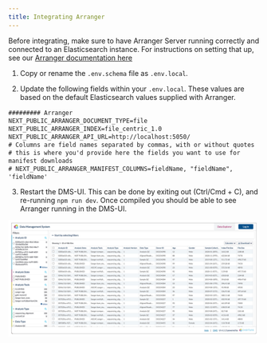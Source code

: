 ```yaml
---
title: Integrating Arranger
---
```


Before integrating, make sure to have Arranger Server running correctly and connected to an Elasticsearch instance. For instructions on setting that up, see our <a href="https://overture.bio/documentation/arranger" target="_blank" rel="noopener noreferrer">Arranger documentation here</a>

1. Copy or rename the `.env.schema` file as `.env.local`.


2. Update the following fields within your `.env.local`. These values are based on the default Elasticsearch values supplied with Arranger.

```
######### Arranger
NEXT_PUBLIC_ARRANGER_DOCUMENT_TYPE=file 
NEXT_PUBLIC_ARRANGER_INDEX=file_centric_1.0
NEXT_PUBLIC_ARRANGER_API_URL=http://localhost:5050/
# Columns are field names separated by commas, with or without quotes
# this is where you'd provide here the fields you want to use for manifest downloads
# NEXT_PUBLIC_ARRANGER_MANIFEST_COLUMNS=fieldName, "fieldName", 'fieldName'
```

3. Restart the DMS-UI. This can be done by exiting out (Ctrl/Cmd + C), and re-running `npm run dev`. Once compiled you should be able to see Arranger running in the DMS-UI.


![Entity](../../assets/dmsuiarranger.jpg 'Arranger running in the DMS-UI')